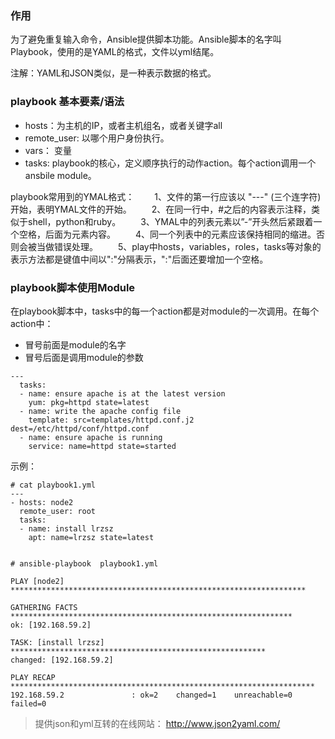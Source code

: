 ### 作用

为了避免重复输入命令，Ansible提供脚本功能。Ansible脚本的名字叫Playbook，使用的是YAML的格式，文件以yml结尾。

注解：YAML和JSON类似，是一种表示数据的格式。


### playbook 基本要素/语法

 - hosts：为主机的IP，或者主机组名，或者关键字all
 - remote_user: 以哪个用户身份执行。
 - vars： 变量
 - tasks: playbook的核心，定义顺序执行的动作action。每个action调用一个ansbile module。
 
playbook常用到的YMAL格式：
　　1、文件的第一行应该以 "---" (三个连字符)开始，表明YMAL文件的开始。
　　2、在同一行中，#之后的内容表示注释，类似于shell，python和ruby。
　　3、YMAL中的列表元素以”-”开头然后紧跟着一个空格，后面为元素内容。
　　4、同一个列表中的元素应该保持相同的缩进。否则会被当做错误处理。
　　5、play中hosts，variables，roles，tasks等对象的表示方法都是键值中间以":"分隔表示，":"后面还要增加一个空格。


### playbook脚本使用Module  
在playbook脚本中，tasks中的每一个action都是对module的一次调用。在每个action中：  
* 冒号前面是module的名字  
* 冒号后面是调用module的参数  
```
---
  tasks:
  - name: ensure apache is at the latest version
    yum: pkg=httpd state=latest
  - name: write the apache config file
    template: src=templates/httpd.conf.j2 dest=/etc/httpd/conf/httpd.conf
  - name: ensure apache is running
    service: name=httpd state=started
```

示例：
```
# cat playbook1.yml
---
- hosts: node2
  remote_user: root
  tasks:
  - name: install lrzsz
    apt: name=lrzsz state=latest
   
   
# ansible-playbook  playbook1.yml

PLAY [node2] ******************************************************************

GATHERING FACTS ***************************************************************
ok: [192.168.59.2]

TASK: [install lrzsz] *********************************************************
changed: [192.168.59.2]

PLAY RECAP ********************************************************************
192.168.59.2               : ok=2    changed=1    unreachable=0    failed=0
```

> 提供json和yml互转的在线网站： http://www.json2yaml.com/
